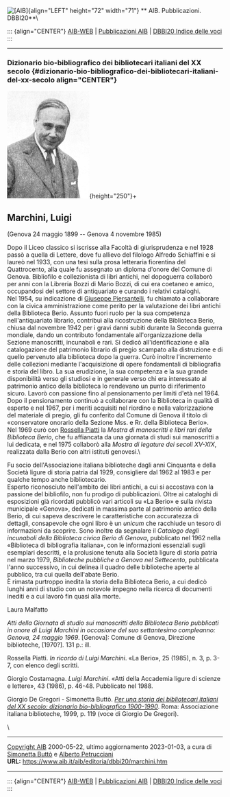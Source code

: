 ![\[AIB\]](/aib/wi/aibv72.gif){align="LEFT" height="72" width="71"}
** AIB. Pubblicazioni. DBBI20**\

::: {align="CENTER"}
[AIB-WEB](/) \| [Pubblicazioni AIB](/pubblicazioni/) \| [DBBI20 Indice
delle voci](dbbi20.htm)
:::

------------------------------------------------------------------------

### Dizionario bio-bibliografico dei bibliotecari italiani del XX secolo {#dizionario-bio-bibliografico-dei-bibliotecari-italiani-del-xx-secolo align="CENTER"}

![\[Ritratto\]](marchini.jpg){height="250"}+

## Marchini, Luigi

(Genova 24 maggio 1899 -- Genova 4 novembre 1985)

Dopo il Liceo classico si iscrisse alla Facoltà di giurisprudenza e nel
1928 passò a quella di Lettere, dove fu allievo del filologo Alfredo
Schiaffini e si laureò nel 1933, con una tesi sulla prosa letteraria
fiorentina del Quattrocento, alla quale fu assegnato un diploma d\'onore
del Comune di Genova. Bibliofilo e collezionista di libri antichi, nel
dopoguerra collaborò per anni con la Libreria Bozzi di Mario Bozzi, di
cui era coetaneo e amico, occupandosi del settore di antiquariato e
curando i relativi cataloghi.\
Nel 1954, su indicazione di [Giuseppe Piersantelli](piersantelli.htm),
fu chiamato a collaborare con la civica amministrazione come perito per
la valutazione dei libri antichi della Biblioteca Berio. Assunto fuori
ruolo per la sua competenza nell\'antiquariato librario, contribuì alla
ricostruzione della Biblioteca Berio, chiusa dal novembre 1942 per i
gravi danni subiti durante la Seconda guerra mondiale, dando un
contributo fondamentale all\'organizzazione della Sezione manoscritti,
incunaboli e rari. Si dedicò all\'identificazione e alla catalogazione
del patrimonio librario di pregio scampato alla distruzione e di quello
pervenuto alla biblioteca dopo la guerra. Curò inoltre l\'incremento
delle collezioni mediante l\'acquisizione di opere fondamentali di
bibliografia e storia del libro. La sua erudizione, la sua competenza e
la sua grande disponibilità verso gli studiosi e in generale verso chi
era interessato al patrimonio antico della biblioteca lo rendevano un
punto di riferimento sicuro. Lavorò con passione fino al pensionamento
per limiti d\'età nel 1964.\
Dopo il pensionamento continuò a collaborare con la Biblioteca in
qualità di esperto e nel 1967, per i meriti acquisiti nel riordino e
nella valorizzazione del materiale di pregio, gli fu conferito dal
Comune di Genova il titolo di «conservatore onorario della Sezione Mss.
e Rr. della Biblioteca Berio».\
Nel 1969 curò con [Rossella Piatti](piatti.htm) la *Mostra di
manoscritti e libri rari della Biblioteca Berio*, che fu affiancata da
una giornata di studi sui manoscritti a lui dedicata, e nel 1975
collaborò alla *Mostra di legature dei secoli XV-XIX*, realizzata dalla
Berio con altri istituti genovesi.\

Fu socio dell\'Associazione italiana biblioteche dagli anni Cinquanta e
della Società ligure di storia patria dal 1929, consigliere dal 1962 al
1983 e per qualche tempo anche bibliotecario.\
Esperto riconosciuto nell\'ambito dei libri antichi, a cui si accostava
con la passione del bibliofilo, non fu prodigo di pubblicazioni. Oltre
ai cataloghi di esposizioni già ricordati pubblicò vari articoli su «La
Berio» e sulla rivista municipale «Genova», dedicati in massima parte al
patrimonio antico della Berio, di cui sapeva descrivere le
caratteristiche con accuratezza di dettagli, consapevole che ogni libro
è un *unicum* che racchiude un tesoro di informazioni da scoprire. Sono
inoltre da segnalare il *Catalogo degli incunaboli della Biblioteca
civica Berio di Genova*, pubblicato nel 1962 nella «Biblioteca di
bibliografia italiana», con le informazioni essenziali sugli esemplari
descritti, e la prolusione tenuta alla Società ligure di storia patria
nel marzo 1979, *Biblioteche pubbliche a Genova nel Settecento*,
pubblicata l\'anno successivo, in cui delinea il quadro delle
biblioteche aperte al pubblico, tra cui quella dell\'abate Berio.\
È rimasta purtroppo inedita la storia della Biblioteca Berio, a cui
dedicò lunghi anni di studio con un notevole impegno nella ricerca di
documenti inediti e a cui lavorò fin quasi alla morte.

Laura Malfatto

*Atti della Giornata di studio sui manoscritti della Biblioteca Berio
pubblicati in onore di Luigi Marchini in occasione del suo settantesimo
compleanno: Genova, 24 maggio 1969*. \[Genova\]: Comune di Genova,
Direzione biblioteche, \[1970?\]. 131 p.: ill.

Rossella Piatti. *In ricordo di Luigi Marchini*. «La Berio», 25 (1985),
n. 3, p. 3-7, con elenco degli scritti.

Giorgio Costamagna. *Luigi Marchini*. «Atti della Accademia ligure di
scienze e lettere», 43 (1986), p. 46-48. Pubblicato nel 1988.

Giorgio De Gregori - Simonetta Buttò. [*Per una storia dei bibliotecari
italiani del XX secolo: dizionario bio-bibliografico
1900-1990*](/aib/editoria/pub065.htm). Roma: Associazione italiana
biblioteche, 1999, p. 119 (voce di Giorgio De Gregori).

\

------------------------------------------------------------------------

[Copyright AIB](/su-questo-sito/dichiarazione-di-copyright-aib-web/)
2000-05-22, ultimo aggiornamento 2023-01-03, a cura di [Simonetta
Buttò](/aib/redazione3.htm) e [Alberto
Petrucciani](/su-questo-sito/redazione-aib-web/)\
**URL:** https://www.aib.it/aib/editoria/dbbi20/marchini.htm

------------------------------------------------------------------------

::: {align="CENTER"}
[AIB-WEB](/) \| [Pubblicazioni AIB](/pubblicazioni/) \| [DBBI20 Indice
delle voci](dbbi20.htm)
:::

